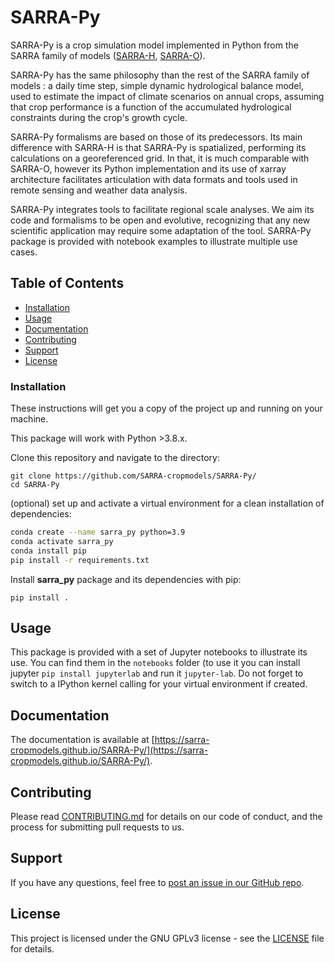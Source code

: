 # SARRA-Py

SARRA-Py is a crop simulation model implemented in Python from the SARRA family of models ([SARRA-H](https://github.com/SARRA-cropmodels/SARRA-H), [SARRA-O](https://github.com/SARRA-cropmodels/SARRA-O)).

SARRA-Py has the same philosophy than the rest of the SARRA family of models : a daily time step, simple dynamic hydrological balance model, used to estimate the impact of climate scenarios on annual crops, assuming that crop performance is a function of the accumulated hydrological constraints during the crop's growth cycle. 

SARRA-Py formalisms are based on those of its predecessors. Its main difference with SARRA-H is that SARRA-Py is spatialized, performing its calculations on a georeferenced grid. In that, it is much comparable with SARRA-O, however its Python implementation and its use of xarray architecture facilitates articulation with data formats and tools used in remote sensing and weather data analysis.

SARRA-Py integrates tools to facilitate regional scale analyses. We aim its code and formalisms to be open and evolutive, recognizing that any new scientific application may require some adaptation of the tool. SARRA-Py package is provided with notebook examples to illustrate multiple use cases.

## Table of Contents
- [Installation](#installation)
- [Usage](#usage)
- [Documentation](#documentation)
- [Contributing](#contributing)
- [Support](#support)
- [License](#license)

### Installation

These instructions will get you a copy of the project up and running on your machine.

This package will work with Python >3.8.x.

Clone this repository and navigate to the directory:

    git clone https://github.com/SARRA-cropmodels/SARRA-Py/
    cd SARRA-Py

(optional) set up and activate a virtual environment for a clean installation of dependencies:

```bash
conda create --name sarra_py python=3.9
conda activate sarra_py
conda install pip
pip install -r requirements.txt
```

Install **sarra_py** package and its dependencies with pip:
    
    pip install .

## Usage

This package is provided with a set of Jupyter notebooks to illustrate its use. You can find them in the `notebooks` folder (to use it you can install jupyter `pip install jupyterlab` and run it `jupyter-lab`. Do not forget to switch to a IPython kernel calling for your virtual environment if created.

## Documentation

The documentation is available at [https://sarra-cropmodels.github.io/SARRA-Py/](https://sarra-cropmodels.github.io/SARRA-Py/).

## Contributing

Please read [CONTRIBUTING.md](https://github.com/SARRA-cropmodels/SARRA-Py/blob/main/CONTRIBUTING.md) for details on our code of conduct, and the process for submitting pull requests to us.

## Support

If you have any questions, feel free to [post an issue in our GitHub repo](https://github.com/SARRA-cropmodels/SARRA-Py/issues).

## License

This project is licensed under the GNU GPLv3 license - see the [LICENSE](https://github.com/SARRA-cropmodels/SARRA-Py/blob/main/LICENSE) file for details.
